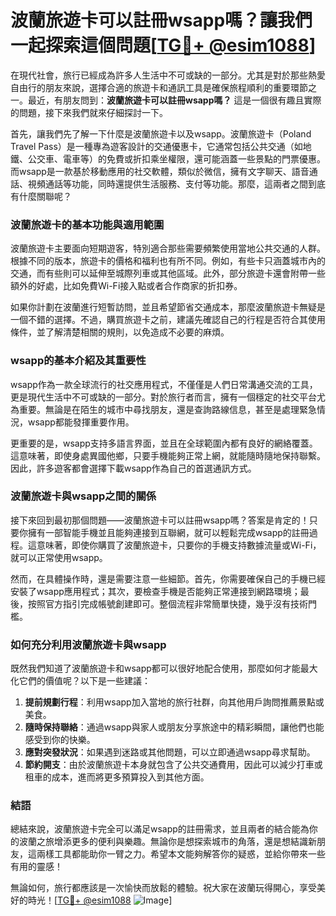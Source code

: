 # 波蘭旅遊卡可以註冊wsapp嗎？讓我們一起探索這個問題[[TG💪+ @esim1088](https://t.me/s/esim1088)]

在現代社會，旅行已經成為許多人生活中不可或缺的一部分。尤其是對於那些熱愛自由行的朋友來說，選擇合適的旅遊卡和通訊工具是確保旅程順利的重要環節之一。最近，有朋友問到：**波蘭旅遊卡可以註冊wsapp嗎？** 這是一個很有趣且實際的問題，接下來我們就來仔細探討一下。

首先，讓我們先了解一下什麼是波蘭旅遊卡以及wsapp。波蘭旅遊卡（Poland Travel Pass）是一種專為遊客設計的交通優惠卡，它通常包括公共交通（如地鐵、公交車、電車等）的免費或折扣乘坐權限，還可能涵蓋一些景點的門票優惠。而wsapp是一款基於移動應用的社交軟體，類似於微信，擁有文字聊天、語音通話、視頻通話等功能，同時還提供生活服務、支付等功能。那麼，這兩者之間到底有什麼關聯呢？

### 波蘭旅遊卡的基本功能與適用範圍

波蘭旅遊卡主要面向短期遊客，特別適合那些需要頻繁使用當地公共交通的人群。根據不同的版本，旅遊卡的價格和福利也有所不同。例如，有些卡只涵蓋城市內的交通，而有些則可以延伸至城際列車或其他區域。此外，部分旅遊卡還會附帶一些額外的好處，比如免費Wi-Fi接入點或者合作商家的折扣券。

如果你計劃在波蘭進行短暫訪問，並且希望節省交通成本，那麼波蘭旅遊卡無疑是一個不錯的選擇。不過，購買旅遊卡之前，建議先確認自己的行程是否符合其使用條件，並了解清楚相關的規則，以免造成不必要的麻煩。

### wsapp的基本介紹及其重要性

wsapp作為一款全球流行的社交應用程式，不僅僅是人們日常溝通交流的工具，更是現代生活中不可或缺的一部分。對於旅行者而言，擁有一個穩定的社交平台尤為重要。無論是在陌生的城市中尋找朋友，還是查詢路線信息，甚至是處理緊急情況，wsapp都能發揮重要作用。

更重要的是，wsapp支持多語言界面，並且在全球範圍內都有良好的網絡覆蓋。這意味著，即使身處異國他鄉，只要手機能夠正常上網，就能隨時隨地保持聯繫。因此，許多遊客都會選擇下載wsapp作為自己的首選通訊方式。

### 波蘭旅遊卡與wsapp之間的關係

接下來回到最初那個問題——波蘭旅遊卡可以註冊wsapp嗎？答案是肯定的！只要你擁有一部智能手機並且能夠連接到互聯網，就可以輕鬆完成wsapp的註冊過程。這意味著，即使你購買了波蘭旅遊卡，只要你的手機支持數據流量或Wi-Fi，就可以正常使用wsapp。

然而，在具體操作時，還是需要注意一些細節。首先，你需要確保自己的手機已經安裝了wsapp應用程式；其次，要檢查手機是否能夠正常連接到網路環境；最後，按照官方指引完成帳號創建即可。整個流程非常簡單快捷，幾乎沒有技術門檻。

### 如何充分利用波蘭旅遊卡與wsapp

既然我們知道了波蘭旅遊卡和wsapp都可以很好地配合使用，那麼如何才能最大化它們的價值呢？以下是一些建議：

1. **提前規劃行程**：利用wsapp加入當地的旅行社群，向其他用戶詢問推薦景點或美食。
2. **隨時保持聯絡**：通過wsapp與家人或朋友分享旅途中的精彩瞬間，讓他們也能感受到你的快樂。
3. **應對突發狀況**：如果遇到迷路或其他問題，可以立即通過wsapp尋求幫助。
4. **節約開支**：由於波蘭旅遊卡本身就包含了公共交通費用，因此可以減少打車或租車的成本，進而將更多預算投入到其他方面。

### 結語

總結來說，波蘭旅遊卡完全可以滿足wsapp的註冊需求，並且兩者的結合能為你的波蘭之旅增添更多的便利與樂趣。無論你是想探索城市的角落，還是想結識新朋友，這兩樣工具都能助你一臂之力。希望本文能夠解答你的疑惑，並給你帶來一些有用的靈感！

無論如何，旅行都應該是一次愉快而放鬆的體驗。祝大家在波蘭玩得開心，享受美好的時光！[[TG💪+ @esim1088](https://t.me/s/esim1088) ![Image](https://i.postimg.cc/4NQfJmqS/Snipaste-2025-05-13-00-14-12.png)]
